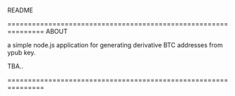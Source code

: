 README

===============================================================
ABOUT

a simple node.js application for generating derivative BTC addresses from ypub key.

TBA..

===============================================================